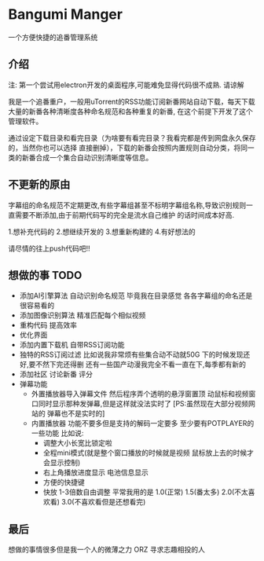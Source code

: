 # Bangumi Manger
一个方便快捷的追番管理系统

## 介绍
注: 第一个尝试用electron开发的桌面程序,可能难免显得代码很不成熟. 请谅解

我是一个追番重户，一般用uTorrent的RSS功能订阅新番网站自动下载，每天下载大量的新番各种清晰度各种命名规范和各种重复的新番,
在这个前提下开发了这个管理软件。

通过设定下载目录和看完目录（为啥要有看完目录？我看完都是传到网盘永久保存的，当然你也可以选择
直接删掉），下载的新番会按照内置规则自动分类，将同一类的新番合成一个集合自动识别清晰度等信息。

## 不更新的原由
字幕组的命名规范不定期更改,有些字幕组甚至不标明字幕组名称,导致识别规则一直需要不断添加,由于前期代码写的完全是流水自己维护
的话时间成本好高.

1.想补充代码的
2.想继续开发的
3.想重新构建的
4.有好想法的

请尽情的往上push代码吧!!

## 想做的事 TODO
 * 添加AI引擎算法 自动识别命名规范 毕竟我在目录感觉 各各字幕组的命名还是很容易看的
 * 添加图像识别算法 精准匹配每个相似视频
 * 重构代码 提高效率
 * 优化界面
 * 添加内置下载机 自带RSS订阅功能
 * 独特的RSS订阅过滤 比如说我非常烦有些集合动不动就50G 下的时候发现还好,要不然下完还得删 还有一些国产动漫我完全不看一直在下,每季都有新的
 * 添加社区 讨论新番 评分
 * 弹幕功能
   * 外置播放器导入弹幕文件 然后程序弄个透明的悬浮窗置顶 动鼠标和视频窗口同时显示那种发弹幕,但是这样就没法实时了 [PS:虽然现在大部分视频网站的
   弹幕也不是实时的]
   * 内置播放器 功能不要多但是支持的解码一定要多 至少要有POTPLAYER的一些功能 比如说:
     * 调整大小长宽比锁定啦
     * 全程mini模式(就是整个窗口播放的时候就是视频 鼠标放上去的时候才会显示控制)
     * 右上角播放进度显示 电池信息显示
     * 方便的快捷键
     * 快放 1-3倍数自由调整 平常我用的是 1.0(正常) 1.5(番太多) 2.0(不太喜欢看) 3.0(不喜欢看但是还想看完)

## 最后
想做的事情很多但是我一个人的微薄之力 ORZ 寻求志趣相投的人
